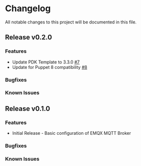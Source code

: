 # Changelog

All notable changes to this project will be documented in this file.

## Release v0.2.0

### Features

- Update PDK Template to 3.3.0 [#7](https://github.com/jortencio/emqx/pull/7)
- Update for Puppet 8 compatibility [#8](https://github.com/jortencio/emqx/pull/8)

### Bugfixes

### Known Issues

## Release v0.1.0

### Features

- Initial Release - Basic configuration of EMQX MQTT Broker

### Bugfixes

### Known Issues
